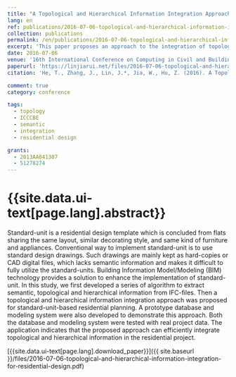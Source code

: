 ```yaml
---
title: "A Topological and Hierarchical Information Integration Approach for Standard-unit-based Residential Planning"
lang: en
ref: publications/2016-07-06-topological-and-hierarchical-information-integration-for-residential-design
collection: publications
permalink: /en/publications/2016-07-06-topological-and-hierarchical-information-integration-for-residential-design
excerpt: 'This paper proposes an approach to the integration of topological and hierarchical data for residential design.'
date: 2016-07-06
venue: '16th International Conference on Computing in Civil and Building Engineering'
paperurl: 'https://linjiarui.net/files/2016-07-06-topological-and-hierarchical-information-integration-for-residential-design.pdf'
citation: 'He, T., Zhang, J., Lin, J.*, Jia, W., Hu, Z. (2016). A Topological and Hierarchical Information Integration Approach for Standard-unit-based Residential Planning. <i>Proceedings of the 16th International Conference on Computing in Civil and Building Engineering</i>, 381-388. Osaka, Japan.'

comment: true
category: conference

tags: 
  - topology
  - ICCCBE
  - semantic
  - integration
  - residential design

grants:
  - 2013AA041307
  - 51278274
---
```



{{site.data.ui-text[page.lang].abstract}}
====

Standard-unit is a residential design template which is concluded from flats sharing the same layout, similar decorating style, and same kind of furniture and appliances. Conventional way to implement standard-unit is to use standard design drawings. Such drawings are mainly kept as hard-copies or CAD digital files, which lacks semantic information and makes it difficult to fully utilize the standard-units. Building Information Model/Modeling (BIM) technology provides a solution to enhance the implementation of standard-unit. In this study, we first developed a series of algorithm to extract semantic, topological and hierarchical information from IFC-files. Then a topological and hierarchical information integration approach was proposed for standard-unit-based residential planning. A prototype database and modeling system were also developed to demonstrate this approach. Both the database and modeling system were tested with real project data. The application indicates that the proposed approach can efficiently integrate topological and hierarchical information in the residential project.

[{{site.data.ui-text[page.lang].download_paper}}]({{ site.baseurl }}/files/2016-07-06-topological-and-hierarchical-information-integration-for-residential-design.pdf)
